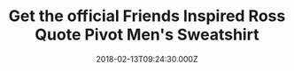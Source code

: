 ---
campaign-uuid: "c-a1cc2619-dc38-4957-8bd1-bb1fedbcac92"
type: "Product"
category: "Fashion"
date: "2018-02-13T09:24:30.000Z"
end-date: "2018-03-25T23:59:00.000Z"
disable-form: false
is_promoted: false
has_entry_page: false
title: "Get the official Friends Inspired Ross Quote Pivot Men's Sweatshirt"
competition-description: "Are you the biggest fan of one of the most recognised and\
  \ funny shows of all times? If the answer is yes, you've come to the right place.\
  \ Don't miss out the chance to get the official sweatshirt of the comical and quirky\
  \ Ross Geller from the American show ¡FRIENDS!\r\n\r\n<br/>The set-in-sleeves sweatshirt\
  \ is available in different sizes. \r\nPrinted in three different tones with a photo\
  \ front design of the inspired Ross quote Pivot, will make you stand out."
banner-img: "https://assets.expresslyapp.com/asset-386991e1-477f-49f7-8a3f-a6b065ddade2.jpg"
logo-left-href: "https://nmemerch.com/"
logo-left-image: "https://assets.expresslyapp.com/cc304174-1662-481e-bfad-03d2285cad54-thumb.png"
logo-left-title: "NME Merch"
has-winner: false
---